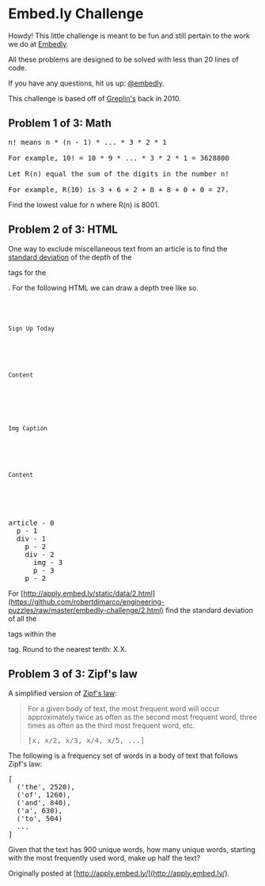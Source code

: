 # Embed.ly Challenge

Howdy! This little challenge is meant to be fun and still pertain to the work we do at [Embedly](http://embed.ly/company/jobs).

All these problems are designed to be solved with less than 20 lines of code.

If you have any questions, hit us up: [@embedly](http://twitter.com/embedly).

This challenge is based off of [Greplin's](http://challenge.greplin.com/) back in 2010.

## Problem 1 of 3: Math

<pre>
n! means n * (n - 1) * ... * 3 * 2 * 1

For example, 10! = 10 * 9 * ... * 3 * 2 * 1 = 3628800

Let R(n) equal the sum of the digits in the number n!

For example, R(10) is 3 + 6 + 2 + 8 + 8 + 0 + 0 = 27.
</pre>

Find the lowest value for n where R(n) is 8001.

## Problem 2 of 3: HTML

One way to exclude miscellaneous text from an article is to find the [standard deviation](http://en.wikipedia.org/wiki/Standard_deviation) of the depth of the <p> tags for the <article>. For the following HTML we can draw a depth tree like so.

<pre><code>
<article>
 <p>Sign Up Today</p>
 <div>
   <p>Content</p>
   <div>
    <img />
    <p>Img Caption</p>
   </div>
   <p>Content</p>
 </div>
</article>
</code></pre>

<pre>
article - 0
  p - 1
  div - 1
    p - 2
    div - 2
      img - 3
      p - 3
    p - 2
</pre>

For [http://apply.embed.ly/static/data/2.html](https://github.com/robertdimarco/engineering-puzzles/raw/master/embedly-challenge/2.html) find the standard deviation of all the <p> tags within the <article> tag. Round to the nearest tenth: X.X.

## Problem 3 of 3: Zipf's law

A simplified version of [Zipf's law](http://en.wikipedia.org/wiki/Zipf%27s_law):

> For a given body of text, the most frequent word will occur approximately twice as often as the second most frequent word, three times as often as the third most frequent word, etc.
> <pre>[x, x/2, x/3, x/4, x/5, ...]</pre>

The following is a frequency set of words in a body of text that follows Zipf's law:

<pre>
[
  ('the', 2520),
  ('of', 1260),
  ('and', 840),
  ('a', 630),
  ('to', 504)
  ...
]
</pre>

Given that the text has 900 unique words, how many unique words, starting with the most frequently used word, make up half the text?

Originally posted at [http://apply.embed.ly/](http://apply.embed.ly/).
